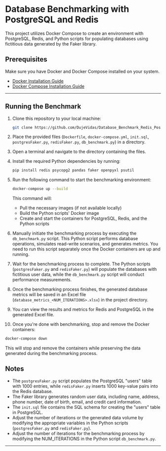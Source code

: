 # Database Benchmarking with PostgreSQL and Redis

This project utilizes Docker Compose to create an environment with PostgreSQL, Redis, and Python scripts for populating databases using fictitious data generated by the Faker library.

## Prerequisites

Make sure you have Docker and Docker Compose installed on your system.

- [Docker Installation Guide](https://docs.docker.com/get-docker/)
- [Docker Compose Installation Guide](https://docs.docker.com/compose/install/)


---

## Running the Benchmark

1. Clone this repository to your local machine:

   ```bash
   git clone https://github.com/DujeVidas/Database_Benchmark_Redis_PostgreSQL.git
   ```

2. Place the provided files (`Dockerfile`, `docker-compose.yml`, `init.sql`, `postgresFaker.py`, `redisFaker.py`, `db_benchmark.py`) in a directory.

3. Open a terminal and navigate to the directory containing the files.

4. Install the required Python dependencies by running:

    ```bash
    pip install redis psycopg2 pandas faker openpyxl psutil
    ```

5. Run the following command to start the benchmarking environment:

   ```bash
   docker-compose up --build
   ```

   This command will:

   - Pull the necessary images (if not available locally)
   - Build the Python scripts' Docker image
   - Create and start the containers for PostgreSQL, Redis, and the Python scripts

6. Manually initiate the benchmarking process by executing the `db_benchmark.py` script. This Python script performs database operations, simulates read-write scenarios, and generates metrics. You need to run this script separately once the Docker containers are up and running.

7. Wait for the benchmarking process to complete. The Python scripts (`postgresFaker.py` and `redisFaker.py`) will populate the databases with fictitious user data, while the `db_benchmark.py` script will conduct performance measurements.

8. Once the benchmarking process finishes, the generated database metrics will be saved in an Excel file (`database_metrics_<NUM_ITERATIONS>.xlsx`) in the project directory.

9. You can view the results and metrics for Redis and PostgreSQL in the generated Excel file.

10. Once you're done with benchmarking, stop and remove the Docker containers:
   ```bash
   docker-compose down
   ```
   This will stop and remove the containers while preserving the data generated during the benchmarking process.

## Notes

- The `postgresFaker.py` script populates the PostgreSQL "users" table with 1000 entries, while `redisFaker.py` inserts 1000 key-value pairs into the Redis database.
- The Faker library generates random user data, including name, address, phone number, date of birth, email, and credit card information.
- The `init.sql` file contains the SQL schema for creating the "users" table in PostgreSQL.
- Adjust the number of iterations or the generated data volume by modifying the appropriate variables in the Python scripts (`postgresFaker.py` and `redisFaker.py`).
- Adjust the number of iterations for the benchmarking process by modifying the NUM_ITERATIONS in the Python script `db_benchmark.py`.
---